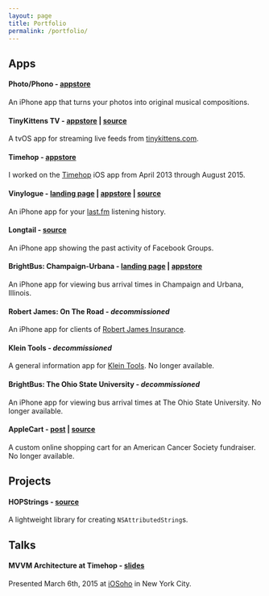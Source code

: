 ```yaml
---
layout: page
title: Portfolio
permalink: /portfolio/
---
```


## Apps

#### Photo/Phono - [appstore](https://itunes.apple.com/us/app/photo-phono/id1202606014?mt=8)

An iPhone app that turns your photos into original musical compositions.

#### TinyKittens TV - [appstore](https://itunes.apple.com/us/app/tinykittens-rescue-kitten-tv/id1052349833?mt=8) | [source](https://github.com/twocentstudios/tinykittenstv)

A tvOS app for streaming live feeds from [tinykittens.com](http://tinykittens.com).

#### Timehop - [appstore](https://itunes.apple.com/us/app/timehop/id569077959?mt=8)

I worked on the [Timehop](http://timehop.com) iOS app from April 2013 through August 2015.

#### Vinylogue - [landing page](/apps/vinylogue) | [appstore](http://itunes.apple.com/us/app/vinylogue-for-last.fm/id617471119?ls=1&mt=8) | [source](https://github.com/twocentstudios/vinylogue)

An iPhone app for your [last.fm](http://last.fm) listening history.

#### Longtail - [source](https://github.com/twocentstudios/longtail)

An iPhone app showing the past activity of Facebook Groups.

#### BrightBus: Champaign-Urbana - [landing page](/apps/brightbuscu) | [appstore](http://itunes.apple.com/us/app/brightbus-champaign-urbana/id363274580?mt=8)

An iPhone app for viewing bus arrival times in Champaign and Urbana, Illinois.

#### Robert James: On The Road - *decommissioned*

An iPhone app for clients of [Robert James Insurance](http://www.robertjamesinsurance.com/).

#### Klein Tools - *decommissioned*

A general information app for [Klein Tools](http://kleintools.com). No longer available.

#### BrightBus: The Ohio State University - *decommissioned*

An iPhone app for viewing bus arrival times at The Ohio State University. No longer available.

#### AppleCart - [post](/2012/09/18/applecart-my-first-production-rails-app/) | [source](https://github.com/twocentstudios/applecart)

A custom online shopping cart for an American Cancer Society fundraiser. No longer available.

## Projects

#### HOPStrings - [source](https://github.com/timehop/HOPStrings)

A lightweight library for creating `NSAttributedString`s.

## Talks

#### MVVM Architecture at Timehop - [slides](https://speakerdeck.com/twocentstudios/mvvm-architecture-at-timehop)

Presented March 6th, 2015 at [iOSoho](http://www.meetup.com/iOSoho/) in New York City.